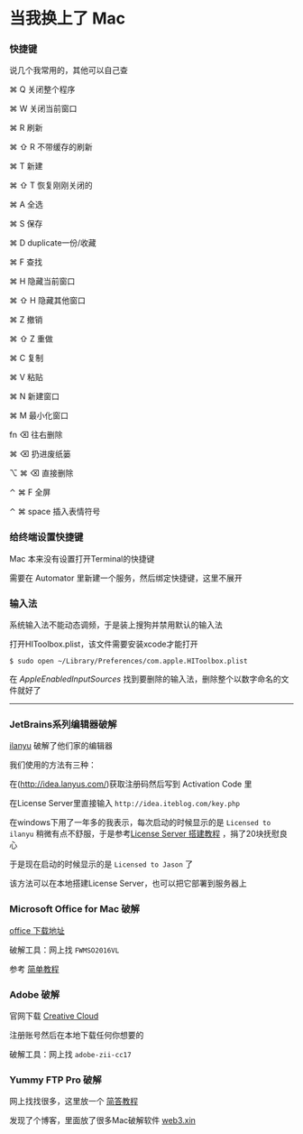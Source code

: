 # 当我换上了 Mac

### 快捷键

说几个我常用的，其他可以自己查

⌘ Q 关闭整个程序

⌘ W 关闭当前窗口

⌘ R 刷新

⌘ ⇧ R 不带缓存的刷新

⌘ T 新建

⌘ ⇧ T 恢复刚刚关闭的

⌘ A 全选

⌘ S 保存

⌘ D duplicate一份/收藏

⌘ F 查找

⌘ H 隐藏当前窗口

⌘ ⇧ H 隐藏其他窗口

⌘ Z 撤销

⌘ ⇧ Z 重做

⌘ C 复制

⌘ V 粘贴

⌘ N 新建窗口

⌘ M 最小化窗口

fn ⌫ 往右删除

⌘ ⌫ 扔进废纸篓

⌥ ⌘ ⌫ 直接删除

⌃ ⌘ F 全屏

⌃ ⌘ space 插入表情符号

### 给终端设置快捷键

Mac 本来没有设置打开Terminal的快捷键

需要在 Automator 里新建一个服务，然后绑定快捷键，这里不展开


### 输入法

系统输入法不能动态调频，于是装上搜狗并禁用默认的输入法

打开HIToolbox.plist，该文件需要安装xcode才能打开

`$ sudo open ~/Library/Preferences/com.apple.HIToolbox.plist`

在 *AppleEnabledInputSources* 找到要删除的输入法，删除整个以数字命名的文件就好了

 - - - - -

### JetBrains系列编辑器破解

[ilanyu](http://blog.lanyus.com/) 破解了他们家的编辑器

我们使用的方法有三种：

在(http://idea.lanyus.com/)获取注册码然后写到 Activation Code 里

在License Server里直接输入 `http://idea.iteblog.com/key.php`

在windows下用了一年多的我表示，每次启动的时候显示的是 `Licensed to ilanyu`
稍微有点不舒服，于是参考[License Server 搭建教程](http://blog.lanyus.com/archives/174.html)
，捐了20块抚慰良心

于是现在启动的时候显示的是 `Licensed to Jason` 了

该方法可以在本地搭建License Server，也可以把它部署到服务器上

### Microsoft Office for Mac 破解

[office 下载地址](http://officecdn.microsoft.com/pr/C1297A47-86C4-4C1F-97FA-950631F94777/OfficeMac/Microsoft_Office_2016_Installer.pkg)

破解工具：网上找 `FWMSO2016VL`

参考 [简单教程](http://www.jianshu.com/p/2172835cfb17)

### Adobe 破解

官网下载 [Creative Cloud](https://creative.adobe.com/zh-cn/products/download/creative-cloud)

注册账号然后在本地下载任何你想要的

破解工具：网上找 `adobe-zii-cc17`

### Yummy FTP Pro 破解

网上找找很多，这里放一个
[简答教程](http://www.web3.xin/soft/198.html)

发现了个博客，里面放了很多Mac破解软件 [web3.xin](http://www.web3.xin/soft)